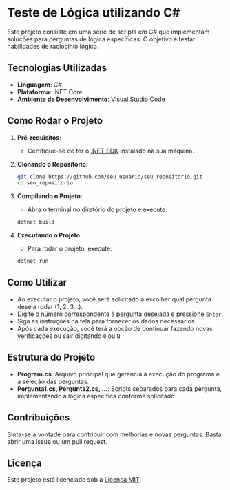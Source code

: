 # Teste de Lógica utilizando C#

Este projeto consiste em uma série de scripts em C# que implementam soluções para perguntas de lógica específicas. O objetivo é testar habilidades de raciocínio lógico.

## Tecnologias Utilizadas

- **Linguagem**: C#
- **Plataforma**: .NET Core
- **Ambiente de Desenvolvimento**: Visual Studio Code

## Como Rodar o Projeto

1. **Pré-requisitos**:
   - Certifique-se de ter o [.NET SDK](https://dotnet.microsoft.com/download) instalado na sua máquina.

2. **Clonando o Repositório**:
   ```bash
   git clone https://github.com/seu_usuario/seu_repositorio.git
   cd seu_repositorio
   ```

3. **Compilando o Projeto**:
   - Abra o terminal no diretório do projeto e execute:
   ```bash
   dotnet build
   ```

4. **Executando o Projeto**:
   - Para rodar o projeto, execute:
   ```bash
   dotnet run
   ```

## Como Utilizar

- Ao executar o projeto, você será solicitado a escolher qual pergunta deseja rodar (1, 2, 3...).
- Digite o número correspondente à pergunta desejada e pressione `Enter`.
- Siga as instruções na tela para fornecer os dados necessários.
- Após cada execução, você terá a opção de continuar fazendo novas verificações ou sair digitando `0` ou `N`.

## Estrutura do Projeto

- **Program.cs**: Arquivo principal que gerencia a execução do programa e a seleção das perguntas.
- **Pergunta1.cs, Pergunta2.cs, ...**: Scripts separados para cada pergunta, implementando a lógica específica conforme solicitado.

## Contribuições

Sinta-se à vontade para contribuir com melhorias e novas perguntas. Basta abrir uma issue ou um pull request.

## Licença

Este projeto está licenciado sob a [Licença MIT](LICENSE).
